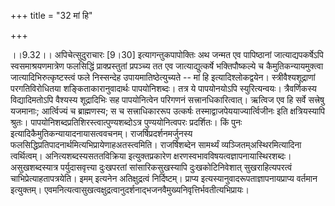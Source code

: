 +++
title = "32 मां हि"

+++
  
  
।।9.32।। अपिचेत्सुदुराचारः \[9।30\] इत्यागन्तुकपापोक्तिः अथ जन्मत एव
पापिष्ठानां जात्याद्यपकर्षेऽपि स्वसमाश्रयणमात्रेण फलसिद्धिं
प्राक्प्रस्तुतां प्रपञ्च्य तत एव जात्याद्युत्कर्षे भक्तिपौष्कल्ये च
कैमुतिकन्यायमुक्त्वा जात्यादिभिरुत्कृष्टस्त्वं फले निस्सन्देह
उपायमातिष्ठेत्युच्यते -- मां हि इत्यादिश्लोकद्वयेन। स्त्रीवैश्यशूद्राणां
परगतिविरोधितया शङ्किताकारानुवादार्थः पापयोनिशब्दः। तत्र ये पापयोनयोऽपि
स्युरित्यन्वयः। त्रैवर्णिकस्य विद्यादिमतोऽपि वैश्यस्य शूद्रादिभिः सह
पापयोनित्वेन परिगणनं सत्त्रानधिकारित्वात्। ऋत्विज एव हि सर्वे सत्त्रेषु
यजमानाः; आर्त्विज्यं च ब्राह्मणस्य; स च सत्त्राधिकाररूप उत्कर्षः
तस्माद्वाजपेययाज्यार्त्विजीनः इति क्षत्रियस्यापि श्रुतः।
पापयोनिशब्दप्रतिशिरस्त्वात्पुण्यशब्दोऽत्र पुण्ययोनित्वपरः प्रदर्शितः। किं
पुनः इत्यादिकैमुतिकन्यायादनायासत्ववचनम्। राजर्षिप्रदर्शनमर्जुनस्य
फलसिद्धिप्रतिपादनार्थमित्यभिप्रायेणाहअतस्त्वमिति। राजर्षिशब्देन
सामर्थ्यं व्यञ्जितम्अस्थिरमित्यादिना त्वर्थित्वम्।
अनित्यशब्दस्यसततविक्रिया इत्युक्तप्रकारेण
क्षरणस्वभावविषयत्वज्ञापनायास्थिरशब्दः। असुखशब्दस्यात्र पर्युदासवृत्त्या
दुःखपरतां सांसारिकसुखस्यापि दुःखकोटिनिवेशात् सुखराहित्यपरत्वं
चाभिप्रेत्याहतापत्रयेति। इमम् इत्यनेन अतिक्षुद्रत्वं निर्दिष्टम्। प्राप्य
इत्यस्यानुवादरूपताज्ञापनायप्राप्य वर्तमान इत्युक्तम्।
एवमनित्यत्वासुखत्वक्षुद्रत्वानुदर्शनाद्भजनवैमुख्यनिवृत्तिर्भवतीत्यभिप्रायः।
